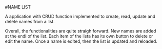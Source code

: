 #NAME LIST

A application with CRUD function implemented to create, read, update and delete names from a list.

Overall, the functionalities are quite straigh forward. New names are added at the endi of the list. Each item of the lista has its own button to delete or edit the name. Once a name is edited, then the list is updated and reloaded.

